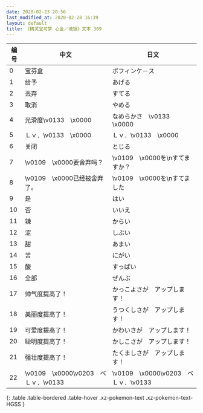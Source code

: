 ```yaml
---
date: 2020-02-23 20:56
last_modified_at: 2020-02-28 16:39
layout: default
title: 《精灵宝可梦 心金／魂银》文本 309
---
```

| 编号 | 中文 | 日文 |
| ---- | ---- | ---- |
| 0 | 宝芬盒 | ポフィンケ－ス |
| 1 | 给予 | あげる |
| 2 | 丟弃 | すてる |
| 3 | 取消 | やめる |
| 4 | 光滑度\v0133　\x0000 | なめらかさ　\v0133　\x0000 |
| 5 | Ｌｖ．\v0133　\x0000 | Ｌｖ．\v0133　\x0000 |
| 6 | 关闭 | とじる |
| 7 | \v0109　\x0000要舍弃吗？ | \v0109　\x0000を\nすてますか？ |
| 8 | \v0109　\x0000已经被舍弃了。 | \v0109　\x0000を\nすてました |
| 9 | 是 | はい |
| 10 | 否 | いいえ |
| 11 | 辣 | からい |
| 12 | 涩 | しぶい |
| 13 | 甜 | あまい |
| 14 | 苦 | にがい |
| 15 | 酸 | すっぱい |
| 16 | 全部 | ぜんぶ |
| 17 | 帅气度提高了！ | かっこよさが　アップします！ |
| 18 | 美丽度提高了！ | うつくしさが　アップします！ |
| 19 | 可爱度提高了！ | かわいさが　アップします！ |
| 20 | 聪明度提高了！ | かしこさが　アップします！ |
| 21 | 强壮度提高了！ | たくましさが　アップします！ |
| 22 | \v0109　\x0000\v0203　ベＬｖ．\v0133　　 | \v0109　\x0000\v0203　ベＬｖ．\v0133　　 |
{: .table .table-bordered .table-hover .xz-pokemon-text .xz-pokemon-text-HGSS }